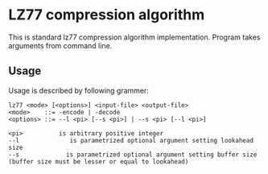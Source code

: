 # LZ77 compression algorithm

This is standard lz77 compression algorithm implementation. Program takes arguments from command line.

## Usage

Usage is described by following grammer:

    lz77 <mode> [<options>] <input-file> <output-file>
    <mode>    ::= -encode | -decode
    <options> ::= --l <pi> [--s <pi>] | --s <pi> [--l <pi>]

    <pi>          is arbitrary positive integer
    --l              is parametrized optional argument setting lookahead size
    --s             is parametrized optional argument setting buffer size
    (buffer size must be lesser or equal to lookahead)
